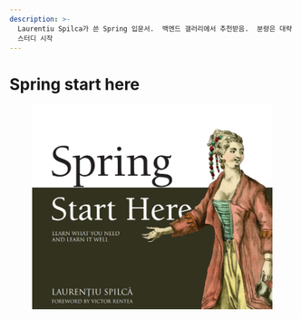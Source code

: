 ```yaml
---
description: >-
  Laurentiu Spilca가 쓴 Spring 입문서.  백엔드 갤러리에서 추천받음.  분량은 대략 400여쪽.  25.1.4부터 1인
  스터디 시작
---
```


# Spring start here

<figure><img src="../../.gitbook/assets/image (2) (1) (1).png" alt=""><figcaption></figcaption></figure>
